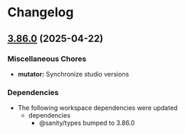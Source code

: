 # Changelog

## [3.86.0](https://github.com/sanity-io/sanity/compare/mutator-v3.85.1...mutator-v3.86.0) (2025-04-22)


### Miscellaneous Chores

* **mutator:** Synchronize studio versions


### Dependencies

* The following workspace dependencies were updated
  * dependencies
    * @sanity/types bumped to 3.86.0
